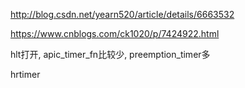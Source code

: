 http://blog.csdn.net/yearn520/article/details/6663532

https://www.cnblogs.com/ck1020/p/7424922.html


hlt打开, apic_timer_fn比较少, preemption_timer多

hrtimer

